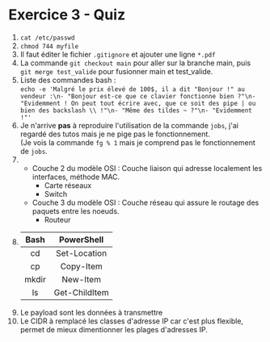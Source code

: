 # Exercice 3 - Quiz

1. `cat /etc/passwd`
2. `chmod 744 myfile`
3. Il faut éditer le fichier `.gitignore` et ajouter une ligne `*.pdf`
4. La commande `git checkout main` pour aller sur la branche main, puis `git merge test_valide` pour fusionner main et test_valide.
5. Liste des commandes bash :  
`echo -e 'Malgré le prix élevé de 100$, il a dit "Bonjour !" au vendeur :\n- "Bonjour est-ce que ce clavier fonctionne bien ?"\n- "Evidemment ! On peut tout écrire avec, que ce soit des pipe | ou bien des backslash \\ !"\n- "Même des tildes ~ ?"\n- "Evidemment !"'`  
6. Je n'arrive **pas** à reproduire l'utilisation de la commande `jobs`, j'ai regardé des tutos mais je ne pige pas le fonctionnement.  
   (Je vois la commande `fg % 1` mais je comprend pas le fonctionnement de `jobs`.
7. - Couche 2 du modèle OSI : Couche liaison qui adresse localement les interfaces, méthode MAC.
     - Carte réseaux
     - Switch
   - Couche 3 du modèle OSI : Couche réseau qui assure le routage des paquets entre les noeuds.
     - Routeur
8. | Bash | PowerShell |
   |:----:|:----:|
   | cd | Set-Location |
   | cp | Copy-Item |
   | mkdir | New-Item |
   | ls | Get-ChildItem |
9. Le payload sont les données à transmettre
10. Le CIDR à remplacé les classes d'adresse IP car c'est plus flexible, permet de mieux dimentionner les plages d'adresses IP.
